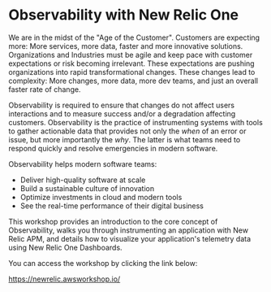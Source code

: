 # Observability with New Relic One

We are in the midst of the "Age of the Customer". Customers are expecting more: More services, more data, faster and more innovative solutions. Organizations and Industries must be agile and keep pace with customer expectations or risk becoming irrelevant. These expectations are pushing organizations into rapid transformational changes. These changes lead to complexity: More changes, more data, more dev teams, and just an overall faster rate of change.

Observability is required to ensure that changes do not affect users interactions and to measure success and/or a degradation affecting customers. Observability is the practice of instrumenting systems with tools to gather actionable data that provides not only the *when* of an error or issue, but more importantly the *why*. The latter is what teams need to respond quickly and resolve emergencies in modern software.

Observability helps modern software teams:

* Deliver high-quality software at scale
* Build a sustainable culture of innovation
* Optimize investments in cloud and modern tools
* See the real-time performance of their digital business 

This workshop provides an introduction to the core concept of Observability, walks you through instrumenting an application with New Relic APM, and details how to visualize your application's telemetry data using New Relic One Dashboards.

You can access the workshop by clicking the link below:

https://newrelic.awsworkshop.io/
